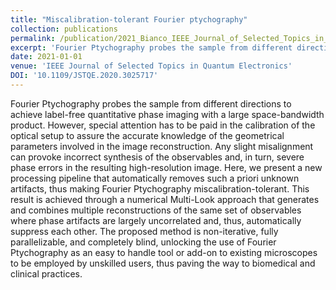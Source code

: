 ```yaml
---
title: "Miscalibration-tolerant Fourier ptychography"
collection: publications
permalink: /publication/2021_Bianco_IEEE_Journal_of_Selected_Topics_in_Quantum_Electronics
excerpt: 'Fourier Ptychography probes the sample from different directions to achieve label-free quantitative phase imaging with a large space-bandwidth product. However, special attention has to be paid in the calibration of the optical setup to assure the accurate knowledge of the geometrical parameters involved in the image reconstruction. Any slight misalignment can provoke incorrect synthesis of the observables and, in turn, severe phase errors in the resulting high-resolution image. Here, we present a new processing pipeline that automatically removes such a priori unknown artifacts, thus making Fourier Ptychography miscalibration-tolerant. This result is achieved through a numerical Multi-Look approach that generates and combines multiple reconstructions of the same set of observables where phase artifacts are largely uncorrelated and, thus, automatically suppress each other. The proposed method is non-iterative, fully parallelizable, and completely blind, unlocking the use of Fourier Ptychography as an easy to handle tool or add-on to existing microscopes to be employed by unskilled users, thus paving the way to biomedical and clinical practices.'
date: 2021-01-01
venue: 'IEEE Journal of Selected Topics in Quantum Electronics'
DOI: '10.1109/JSTQE.2020.3025717'
---
```

Fourier Ptychography probes the sample from different directions to achieve label-free quantitative phase imaging with a large space-bandwidth product. However, special attention has to be paid in the calibration of the optical setup to assure the accurate knowledge of the geometrical parameters involved in the image reconstruction. Any slight misalignment can provoke incorrect synthesis of the observables and, in turn, severe phase errors in the resulting high-resolution image. Here, we present a new processing pipeline that automatically removes such a priori unknown artifacts, thus making Fourier Ptychography miscalibration-tolerant. This result is achieved through a numerical Multi-Look approach that generates and combines multiple reconstructions of the same set of observables where phase artifacts are largely uncorrelated and, thus, automatically suppress each other. The proposed method is non-iterative, fully parallelizable, and completely blind, unlocking the use of Fourier Ptychography as an easy to handle tool or add-on to existing microscopes to be employed by unskilled users, thus paving the way to biomedical and clinical practices.
